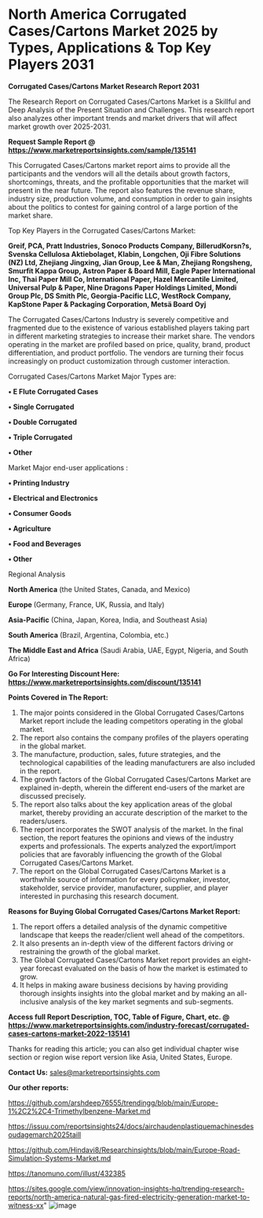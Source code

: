 # North America Corrugated Cases/Cartons Market 2025 by Types, Applications & Top Key Players 2031

<strong>Corrugated Cases/Cartons Market Research Report 2031</strong>

The Research Report on Corrugated Cases/Cartons Market is a Skillful and Deep Analysis of the Present Situation and Challenges. This research report also analyzes other important trends and market drivers that will affect market growth over 2025-2031.

<strong>Request Sample Report @ <a href=https://www.marketreportsinsights.com/sample/135141>https://www.marketreportsinsights.com/sample/135141</a></strong>

This Corrugated Cases/Cartons market report aims to provide all the participants and the vendors will all the details about growth factors, shortcomings, threats, and the profitable opportunities that the market will present in the near future. The report also features the revenue share, industry size, production volume, and consumption in order to gain insights about the politics to contest for gaining control of a large portion of the market share.

Top Key Players in the Corrugated Cases/Cartons Market:

<strong>Greif, PCA, Pratt Industries, Sonoco Products Company, BillerudKorsn?s, Svenska Cellulosa Aktiebolaget, Klabin, Longchen, Oji Fibre Solutions (NZ) Ltd, Zhejiang Jingxing, Jian Group, Lee & Man, Zhejiang Rongsheng, Smurfit Kappa Group, Astron Paper & Board Mill, Eagle Paper International Inc, Thai Paper Mill Co, International Paper, Hazel Mercantile Limited, Universal Pulp & Paper, Nine Dragons Paper Holdings Limited, Mondi Group Plc, DS Smith Plc, Georgia-Pacific LLC, WestRock Company, KapStone Paper & Packaging Corporation, Metsä Board Oyj</strong>

The Corrugated Cases/Cartons Industry is severely competitive and fragmented due to the existence of various established players taking part in different marketing strategies to increase their market share. The vendors operating in the market are profiled based on price, quality, brand, product differentiation, and product portfolio. The vendors are turning their focus increasingly on product customization through customer interaction.

Corrugated Cases/Cartons Market Major Types are:

<strong>• E Flute Corrugated Cases

• Single Corrugated

• Double Corrugated

• Triple Corrugated

• Other</strong>

Market Major end-user applications :

<strong>• Printing Industry

• Electrical and Electronics

• Consumer Goods

• Agriculture

• Food and Beverages

• Other</strong>

Regional Analysis

</u><strong><b>North America</b></strong> (the United States, Canada, and Mexico)

<strong><b>Europe </b></strong>(Germany, France, UK, Russia, and Italy)

<strong><b>Asia-Pacific</b></strong> (China, Japan, Korea, India, and Southeast Asia)

<strong><b>South America</b></strong> (Brazil, Argentina, Colombia, etc.)

<strong><b>The Middle East and Africa</b></strong> (Saudi Arabia, UAE, Egypt, Nigeria, and South Africa)

<strong>Go For Interesting Discount Here: <a href=https://www.marketreportsinsights.com/discount/135141>https://www.marketreportsinsights.com/discount/135141</a></strong>

<strong>Points Covered in The Report:</strong>
<ol>
  <li>The major points considered in the Global Corrugated Cases/Cartons Market report include the leading competitors operating in the global market.</li>
  <li>The report also contains the company profiles of the players operating in the global market.</li>
  <li>The manufacture, production, sales, future strategies, and the technological capabilities of the leading manufacturers are also included in the report.</li>
  <li>The growth factors of the Global Corrugated Cases/Cartons Market are explained in-depth, wherein the different end-users of the market are discussed precisely.</li>
  <li>The report also talks about the key application areas of the global market, thereby providing an accurate description of the market to the readers/users.</li>
  <li>The report incorporates the SWOT analysis of the market. In the final section, the report features the opinions and views of the industry experts and professionals. The experts analyzed the export/import policies that are favorably influencing the growth of the Global Corrugated Cases/Cartons Market.</li>
  <li>The report on the Global Corrugated Cases/Cartons Market is a worthwhile source of information for every policymaker, investor, stakeholder, service provider, manufacturer, supplier, and player interested in purchasing this research document.</li>
</ol>
<strong>Reasons for Buying Global Corrugated Cases/Cartons Market Report:</strong>

<ol>
  <li>The report offers a detailed analysis of the dynamic competitive landscape that keeps the reader/client well ahead of the competitors.</li>
  <li>It also presents an in-depth view of the different factors driving or restraining the growth of the global market.</li>
  <li>The Global Corrugated Cases/Cartons Market report provides an eight-year forecast evaluated on the basis of how the market is estimated to grow.</li>
  <li>It helps in making aware business decisions by having providing thorough insights insights into the global market and by making an all-inclusive analysis of the key market segments and sub-segments.</li>
</ol>
<strong>Access full Report Description, TOC, Table of Figure, Chart, etc. @ <a href=https://www.marketreportsinsights.com/industry-forecast/corrugated-cases-cartons-market-2022-135141>https://www.marketreportsinsights.com/industry-forecast/corrugated-cases-cartons-market-2022-135141</a></strong>


Thanks for reading this article; you can also get individual chapter wise section or region wise report version like Asia, United States, Europe.

<strong>Contact Us:</strong>
sales@marketreportsinsights.com

<strong>Our other reports:</strong>

<a href=https://github.com/arshdeep76555/trendingg/blob/main/Europe-1%2C2%2C4-Trimethylbenzene-Market.md>https://github.com/arshdeep76555/trendingg/blob/main/Europe-1%2C2%2C4-Trimethylbenzene-Market.md</a>

<a href=https://issuu.com/reportsinsights24/docs/airchaudenplastiquemachinesdesoudagemarch2025taill>https://issuu.com/reportsinsights24/docs/airchaudenplastiquemachinesdesoudagemarch2025taill</a>

<a href=https://github.com/Hindavi8/Researchinsights/blob/main/Europe-Road-Simulation-Systems-Market.md>https://github.com/Hindavi8/Researchinsights/blob/main/Europe-Road-Simulation-Systems-Market.md</a>

<a href=https://tanomuno.com/illust/432385>https://tanomuno.com/illust/432385</a>

<a href=https://sites.google.com/view/innovation-insights-hq/trending-research-reports/north-america-natural-gas-fired-electricity-generation-market-to-witness-xx>https://sites.google.com/view/innovation-insights-hq/trending-research-reports/north-america-natural-gas-fired-electricity-generation-market-to-witness-xx</a>"
![image](https://github.com/user-attachments/assets/29b47576-bb3b-4a1f-a795-5ba0460bf7bd)
